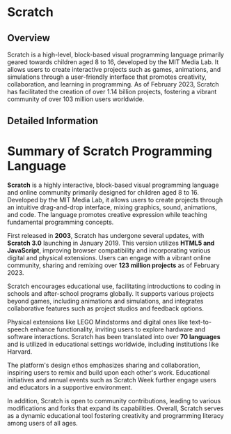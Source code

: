 # Scratch

## Overview

Scratch is a high-level, block-based visual programming language primarily geared towards children aged 8 to 16, developed by the MIT Media Lab. It allows users to create interactive projects such as games, animations, and simulations through a user-friendly interface that promotes creativity, collaboration, and learning in programming. As of February 2023, Scratch has facilitated the creation of over 1.14 billion projects, fostering a vibrant community of over 103 million users worldwide.

## Detailed Information

# Summary of Scratch Programming Language

**Scratch** is a highly interactive, block-based visual programming language and online community primarily designed for children aged 8 to 16. Developed by the MIT Media Lab, it allows users to create projects through an intuitive drag-and-drop interface, mixing graphics, sound, animations, and code. The language promotes creative expression while teaching fundamental programming concepts.

First released in **2003**, Scratch has undergone several updates, with **Scratch 3.0** launching in January 2019. This version utilizes **HTML5 and JavaScript**, improving browser compatibility and incorporating various digital and physical extensions. Users can engage with a vibrant online community, sharing and remixing over **123 million projects** as of February 2023.

Scratch encourages educational use, facilitating introductions to coding in schools and after-school programs globally. It supports various projects beyond games, including animations and simulations, and integrates collaborative features such as project studios and feedback options.

Physical extensions like LEGO Mindstorms and digital ones like text-to-speech enhance functionality, inviting users to explore hardware and software interactions. Scratch has been translated into over **70 languages** and is utilized in educational settings worldwide, including institutions like Harvard.

The platform's design ethos emphasizes sharing and collaboration, inspiring users to remix and build upon each other's work. Educational initiatives and annual events such as Scratch Week further engage users and educators in a supportive environment. 

In addition, Scratch is open to community contributions, leading to various modifications and forks that expand its capabilities. Overall, Scratch serves as a dynamic educational tool fostering creativity and programming literacy among users of all ages.

